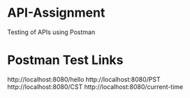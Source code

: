 # API-Assignment
Testing of APIs using Postman

# Postman Test Links

http://localhost:8080/hello
http://localhost:8080/PST
http://localhost:8080/CST
http://localhost:8080/current-time
